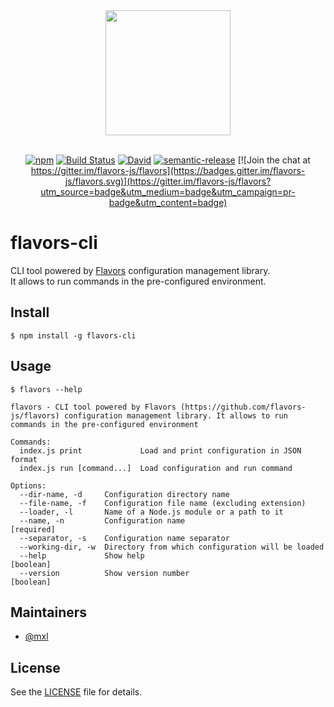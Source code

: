 <div align="center">
  <a href="https://github.com/flavors-js/flavors-cli">
    <img width="200" height="200" src="https://flavors-js.github.io/flavors/logo.svg">
  </a>
  <br>
  <br>

[![npm](https://img.shields.io/npm/v/flavors-cli.svg)](https://www.npmjs.com/package/flavors-cli)
[![Build Status](https://travis-ci.org/flavors-js/flavors-cli.svg?branch=master)](https://travis-ci.org/flavors-js/flavors-cli)
[![David](https://img.shields.io/david/flavors-js/flavors-cli.svg)](https://david-dm.org/flavors-js/flavors-cli)
[![semantic-release](https://img.shields.io/badge/%20%20%F0%9F%93%A6%F0%9F%9A%80-semantic--release-e10079.svg)](https://github.com/semantic-release/semantic-release)
[![Join the chat at https://gitter.im/flavors-js/flavors](https://badges.gitter.im/flavors-js/flavors.svg)](https://gitter.im/flavors-js/flavors?utm_source=badge&utm_medium=badge&utm_campaign=pr-badge&utm_content=badge)
</div>

# flavors-cli

CLI tool powered by [Flavors](https://github.com/flavors-js/flavors) configuration management library.<br>
It allows to run commands in the pre-configured environment.

## Install

```text
$ npm install -g flavors-cli
```

## Usage

```text
$ flavors --help

flavors - CLI tool powered by Flavors (https://github.com/flavors-js/flavors) configuration management library. It allows to run commands in the pre-configured environment

Commands:
  index.js print             Load and print configuration in JSON format
  index.js run [command...]  Load configuration and run command

Options:
  --dir-name, -d     Configuration directory name
  --file-name, -f    Configuration file name (excluding extension)
  --loader, -l       Name of a Node.js module or a path to it
  --name, -n         Configuration name                                                                                                                                                                                      [required]
  --separator, -s    Configuration name separator
  --working-dir, -w  Directory from which configuration will be loaded
  --help             Show help                                                                                                                                                                                                [boolean]
  --version          Show version number                                                                                                                                                                                      [boolean]
```

## Maintainers

- [@mxl](https://github.com/mxl)

## License

See the [LICENSE](https://github.com/flavors-js/flavors-cli/blob/master/LICENSE) file for details.
